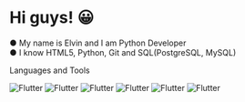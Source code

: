 # Hi guys! 😀

● My name is Elvin and I am Python Developer
<br />
● I know HTML5, Python, Git and SQL(PostgreSQL, MySQL)

Languages and Tools

![Flutter](https://img.shields.io/badge/HTML5-black?style=for-the-badge&logo=html5)
![Flutter](https://img.shields.io/badge/Java-black?style=for-the-badge&logo=Java)
![Flutter](https://img.shields.io/badge/Python-black?style=for-the-badge&logo=python)
![Flutter](https://img.shields.io/badge/PostgreSQL-black?style=for-the-badge&logo=postgresql)
![Flutter](https://img.shields.io/badge/MySQL-black?style=for-the-badge&logo=mysql)
![Flutter](https://img.shields.io/badge/Django-black?style=for-the-badge&logo=django)
